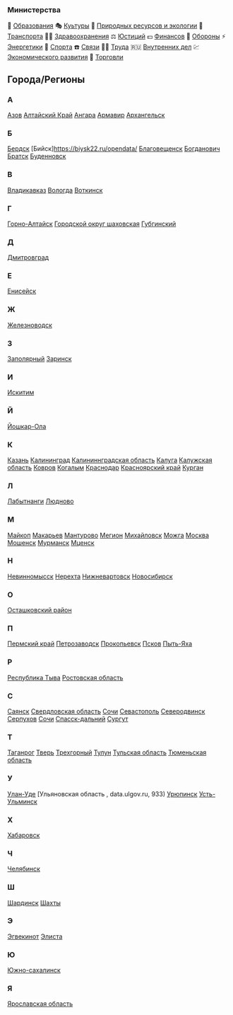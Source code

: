 ### Министерства
🏫 [Образования](открытые-данные.минобрнауки.рф)
🎭 [Куьтуры](https://opendata.mkrf.ru/)
🌲 [Природных ресурсов и экологии](http://www.mnr.gov.ru/opendata/)
🚌 [Транспорта](https://www.mintrans.ru/opendata/)
👩‍⚕️ [Здравоохранения](https://www.rosminzdrav.ru/opendata)
⚖️ [Юстиций](http://minjust.ru/ru/opendata)
💵 [Финансов](https://www.minfin.ru/opendata/)
🔫 [Обороны](http://mil.ru/opendata.htm)
⚡ [Энергетики](https://minenergo.gov.ru/opendata)
🏅 [Спорта](https://www.minsport.gov.ru/opendata/)
☎️ [Связи](https://minsvyaz.ru/opendata/)
👨‍💻 [Труда](https://rosmintrud.ru/opendata)
🇷🇺 [Внутренних дел](https://мвд.рф/opendata)
💹 [Экономического развития](http://economy.gov.ru/opendata/)
💸 [Торговли](http://minpromtorg.gov.ru/opendata/)

## Города/Регионы
### А
[Азов](http://gorodazov.ru/docs/O_data.html)
[Алтайский Край](http://rubtsovsk.org/opendata)
[Ангара](http://angarsk-adm.ru/opendata/)
[Армавир](https://www.armawir.ru/opendata.php)
[Архангельск](http://m.arhcity.ru/?page=2023/1)

### Б
[Бердск](http://www.berdskadm.ru/opendata/)
[Бийск]https://biysk22.ru/opendata/
[Благовещенск](http://www.admblag.ru/administration/otkrytye-dannye)
[Богданович](http://www.gobogdanovich.ru/opendata/)
[Братск](https://www.bratsk-city.ru/opendata/)
[Буденновск](http://www.budennovsk-sk.ru/about/Open%20data/)

### В
[Владикавказ](http://vladikavkaz-osetia.ru/opendata/)
[Вологда](http://vologda-portal.ru/oficialnaya_vologda/index.php?SECTION_ID=7403)
[Воткинск](http://www.votkinsk.ru/open-data.php)

### Г
[Горно-Алтайск](https://yuzhno-sakh.ru/dirs/1462)
[Городской округ шаховская](http://шах-го.рф/opendata/)
[Губгинский](https://www.gubadm.ru/opendata/)

### Д
[Дмитровград](http://www.dimitrovgrad.ru/about/opendata/)

### Е
[Енисейск](http://www.eniseysk.com/gorod%20segodnya/Financi%20i%20budget%20goroda/587/)

### Ж
[Железноводск](http://adm-zheleznovodsk.ru/opendata/)

### З
[Заполярный](http://www.zapadmin.ru/administraciya/otkrytye-dannye/)
[Заринск](http://admzarinsk.ru/opendata/)

### И
[Искитим](http://admiskitim.ru/?page_id=6752)

### Й
[Йошкар-Ола](http://www.i-ola.ru/opendata/) 

### К
[Казань](http://data.kzn.ru)
[Калининград](http://www.klgd.ru/opendata/)
[Калининнградская область](https://gov39.ru/opendata/)
[Калуга](http://www.kaluga-gov.ru/?q=opendata)
[Калужская область](https://admoblkaluga.ru/opendata/)
[Ковров](http://kovrov-gorod.ru/opendata.php)
[Когалым](http://admkogalym.ru/opendata/)
[Краснодар](http://opendata.krd.ru)
[Красноярский край](http://www.krskstate.ru/opendata)
[Курган](https://www.kurgan-city.ru/opendata/)

### Л
[Лабытнанги](https://lbt.yanao.ru/opendata/)
[Людново](http://адмлюдиново.рф/opendata/)

### М
[Майкоп](http://maikop.ru/opendata/)
[Макарьев](http://www.gradmakariev.ru/dannie/index.aspx)
[Мантурово](http://www.manturovo.org/okr_d/index.aspx)
[Мегион](https://opendata.admmegion.ru)
[Михайловск](http://mihailovsk-city.ru/otkrytye_dannye/)
[Можга](http://mozhga-gov.ru/about/open-data/)
[Москва](data.mos.ru)
[Мошенск](http://moshensk.ru/opendata.html)
[Мурманск](https://openregion.gov-murman.ru/opendata/)
[Мценск](http://www.adm-mtsensk.ru/lsite_sub13_sub2.html)

### Н
[Невинномысск](http://nevadm.ru/opendata/)
[Нерехта](http://www.admnerehta.ru/opendata/opendata)
[Нижневартовск](https://data.n-vartovsk.ru/opendata/)
[Новосибирск](http://opendata.novo-sibirsk.ru/)

### О
[Осташковский район](http://осташковский-район.рф/opendata/)

### П
[Пермский край](opendata.permkrai.ru/opendata/)
[Петрозаводск](http://www.petrozavodsk-mo.ru/petrozavodsk_new/documents/opendata.htm)
[Прокопьевск](http://www.pearlkuz.ru/opendata/)
[Псков](http://www.pskov.ru/opendata)
[Пыть-Яха](https://adm.gov86.org/opendata/)

### Р
[Республика Тыва](http://gov.tuva.ru/otkrytye-dannye/)
[Ростовская область](http://www.donland.ru/opendata.aspx)

### С
[Саянск](http://www.admsayansk.ru/qa/opendata.html)
[Свердловская область](http://open.midural.ru)
[Сочи](http://old.sochiadm.ru/gorodskaya-vlast/administration-city/otkrytye-dannye/)
[Севастополь](https://sevastopol.gov.ru/city/open_information/)
[Северодвинск](http://www.severodvinsk.info/?idmenu=415)
[Серпухов](http://serpuhov.ru/officialno/otkrytye-dannye/)
[Сочи](http://old.sochiadm.ru/gorodskaya-vlast/administration-city/otkrytye-dannye/)
[Спасск-дальний](http://spasskd.ru/index.php?option=com_content&task=category&sectionid=29&id=286&Itemid=500)
[Сургут](http://admsurgut.ru/opendata)

### Т
[Таганрог](https://tagancity.ru/opendata/)
[Тверь](http://www.old.tver.ru/administration/opendata/)
[Трехгорный](http://admintrg.ru/opendata/)
[Тулун](http://www.tulunadm.ru/qa/252.html)
[Тульская область](https://www.opendata71.ru)
[Тюменьская область](https://admtyumen.ru/opendata.htm)

### У
[Улан-Уде](http://ulan-ude-eg.ru/opendata/)
[Ульяновская область , data.ulgov.ru, 933)
[Урюпинск](http://urupinsk.net/opendata/)
[Усть-Ульминск](http://www.ust-ilimsk.ru/mestnoe-samoupravlenie/otkrytye-dannye)

### Х
[Хабаровск](https://www.khabarovskadm.ru/openkhv/)

### Ч
[Челябинск](https://opendata.cheladmin.ru)

### Ш
[Шардинск](https://www.shadrinsk-city.ru/opendata/)
[Шахты](http://shakhty-gorodvis.ru/opendata/)

### Э
[Эгвекинот](http://эгвекинот.рф/opendata/)
[Элиста](http://www.gorod-elista.ru/administratsiya-goroda/otkrytye-dannye/)

### Ю
[Южно-сахалинск](https://yuzhno-sakh.ru/dirs/1462)

### Я
[Ярославская область](http://opendata.yarregion.ru)
